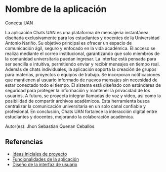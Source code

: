 # Nombre de la aplicación

Conecta UAN

La aplicación Chats UAN es una plataforma de mensajería instantánea diseñada exclusivamente para los estudiantes y docentes de la Universidad Antonio Nariño.
Su objetivo principal es ofrecer un espacio de comunicación ágil, seguro y enfocado en la vida académica.
El acceso se realiza mediante el correo institucional, garantizando que solo miembros de la comunidad universitaria puedan ingresar.
La interfaz está pensada para ser sencilla e intuitiva, permitiendo enviar y recibir mensajes en tiempo real.
Además de chats individuales, la aplicación soporta la creación de grupos para materias, proyectos o equipos de trabajo.
Se incorporan notificaciones que mantienen al usuario informado de nuevos mensajes sin necesidad de estar conectado todo el tiempo.
El sistema está diseñado con estándares de seguridad para proteger la información y mantener la privacidad de los usuarios.
A futuro, se proyecta integrar llamadas de voz y video, así como la posibilidad de compartir archivos académicos.
Esta herramienta busca centralizar la comunicación universitaria en un solo canal confiable y profesional.
En conclusión, Chats UAN fortalece la interacción digital entre estudiantes y docentes, mejorando la colaboración académica.

Autor(es): Jhon Sebastian Quenan Ceballos



## Referencias

- [Ideas iniciales de proyecto](docs/ideas.md)
- [Funcionalidades de la aplicación](docs/funcionalidades.md)
- [Diseño de la interfaz de usuario](docs/ui.md)